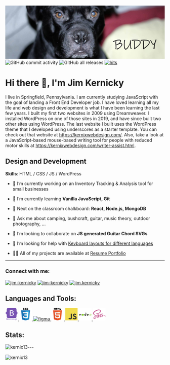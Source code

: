 [![Jim's GitHub Banner](./assets/GitHubBanner500.jpg)](https://kernixwebdesign.com/)
![GitHub commit activity](https://img.shields.io/github/commit-activity/y/Kernix13/Kernix13?style=flat-square)
![GitHub all releases](https://img.shields.io/github/downloads/Kernix13/Kernix13/total?style=flat-square)
[![hits](https://hits.deltapapa.io/github/Kernix13/hits-badge.svg)](https://hits.deltapapa.io)
# Hi there 👋, I'm Jim Kernicky

I live in Springfield, Pennsylvania. I am currently studying JavaScript with the goal of landing a Front End Developer job. I have loved learning all my life and web design and development is what I have been learning the last few years. I built my first two websites in 2009 using Dreamweaver. I installed WordPress on one of those sites in 2019, and have since built two other sites using WordPress. The last website I built uses the WordPress theme that I developed using underscores as a starter template. You can check out that website at https://kernixwebdesign.com/. Also, take a look at a JavaScript-based mouse-based writing tool for people with reduced motor skills at https://kernixwebdesign.com/writer-assist.html. 

## Design and Development

**Skills**: HTML / CSS / JS / WordPress

- 🔭 I’m currently working on an Inventory Tracking & Analysis tool for small businesses 

- 🌱 I’m currently learning **Vanilla JavaScript, Git**

- 🌱 Next on the classroom chalkboard: **React, Node.js, MongoDB** 

- 💬 Ask me about camping, bushcraft, guitar, music theory, outdoor photography, ... 

- 👯 I’m looking to collaborate on **JS generated Guitar Chord SVGs**

- 🤝 I’m looking for help with [Keyboard layouts for different languages](https://kernixwebdesign.com/writer-assist.html)

- 👨‍💻 All of my projects are available at [Resume Portfolio](https://kernixwebdesign.com/resume-portfolio.html)

- - - -

### Connect with me:
<p align="left">
<a href="https://codepen.io/jim-kernicky" target="blank"><img align="center" src="https://raw.githubusercontent.com/rahuldkjain/github-profile-readme-generator/master/src/images/icons/Social/codepen.svg" alt="jim-kernicky" height="30" width="40" /></a>
<a href="https://linkedin.com/in/jim-kernicky" target="blank"><img align="center" src="https://raw.githubusercontent.com/rahuldkjain/github-profile-readme-generator/master/src/images/icons/Social/linked-in-alt.svg" alt="jim-kernicky" height="30" width="40" /></a>
<a href="https://fb.com/jim.kernicky" target="blank"><img align="center" src="https://raw.githubusercontent.com/rahuldkjain/github-profile-readme-generator/master/src/images/icons/Social/facebook.svg" alt="jim.kernicky" height="30" width="40" /></a>
</p>

## Languages and Tools:
<p align="left"> <a href="https://getbootstrap.com" target="_blank"> <img src="https://raw.githubusercontent.com/devicons/devicon/master/icons/bootstrap/bootstrap-plain-wordmark.svg" alt="bootstrap" width="40" height="40"/> </a> <a href="https://www.w3schools.com/css/" target="_blank"> <img src="https://raw.githubusercontent.com/devicons/devicon/master/icons/css3/css3-original-wordmark.svg" alt="css3" width="40" height="40"/> </a> <a href="https://www.figma.com/" target="_blank"> <img src="https://www.vectorlogo.zone/logos/figma/figma-icon.svg" alt="figma" width="40" height="40"/> </a> <a href="https://www.w3.org/html/" target="_blank"> <img src="https://raw.githubusercontent.com/devicons/devicon/master/icons/html5/html5-original-wordmark.svg" alt="html5" width="40" height="40"/> </a> <a href="https://developer.mozilla.org/en-US/docs/Web/JavaScript" target="_blank"> <img src="https://raw.githubusercontent.com/devicons/devicon/master/icons/javascript/javascript-original.svg" alt="javascript" width="40" height="40"/> </a> <a href="https://nodejs.org" target="_blank"> <img src="https://raw.githubusercontent.com/devicons/devicon/master/icons/nodejs/nodejs-original-wordmark.svg" alt="nodejs" width="40" height="40"/> </a> <a href="https://sass-lang.com" target="_blank"> <img src="https://raw.githubusercontent.com/devicons/devicon/master/icons/sass/sass-original.svg" alt="sass" width="40" height="40"/> </a>  </p>

## Stats:
<p><img align="left" src="https://github-readme-stats.vercel.app/api/top-langs?username=kernix13&show_icons=true&locale=en&layout=compact&bg_color=d1d1d9" alt="kernix13" /></p>
---

<p><img align="center" src="https://github-readme-stats.vercel.app/api?username=kernix13&show_icons=true&locale=en&bg_color=d1d1d9" alt="kernix13" /></p>







